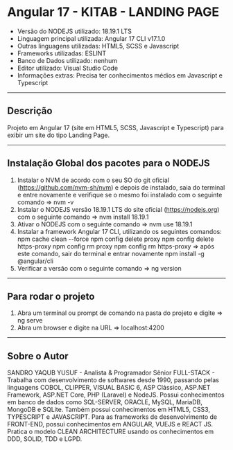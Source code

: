 # Angular 17 - KITAB - LANDING PAGE

* Versão do NODEJS utilizado: 18.19.1 LTS
* Linguagem principal utilizada: Angular 17 CLI v17.1.0
* Outras linguagens utilizadas: HTML5, SCSS e Javascript
* Frameworks utilizadas: ESLINT
* Banco de Dados utilizado: nenhum
* Editor utilizado: Visual Studio Code
* Informações extras: Precisa ter conhecimentos médios em Javascript e Typescript

----

## Descrição

Projeto em Angular 17 (site em HTML5, SCSS, Javascript e Typescript) para exibir um site do tipo Landing Page.

----

## Instalação Global dos pacotes para o NODEJS

1. Instalar o NVM de acordo com o seu SO do git oficial (https://github.com/nvm-sh/nvm) e depois de instalado, saia do terminal e entre novamente e verifique se o mesmo foi instalado com o seguinte comando => nvm -v
2. Instalar o NODEJS versão 18.19.1 LTS do site oficial (https://nodejs.org) com o seguinte comando => nvm install 18.19.1
3. Ativar o NODEJS com o seguinte comando => nvm use 18.19.1
4. Instalar a framework Angular 17 CLI, utilizando os seguintes comandos:
   npm cache clean --force
   npm config delete proxy
   npm config delete https-proxy
   npm config rm proxy
   npm config rm https-proxy => após este comando, sair do terminal e entrar novamente
   npm install -g @angular/cli
5. Verificar a versão com o seguinte comando => ng version

----

## Para rodar o projeto

1. Abra um terminal ou prompt de comando na pasta do projeto e digite => ng serve
2. Abra um browser e digite na URL => localhost:4200

----

## Sobre o Autor

SANDRO YAQUB YUSUF - Analista & Programador Sênior FULL-STACK - Trabalha com desenvolvimento de softwares desde 1990, passando pelas linguagens COBOL, CLIPPER, VISUAL BASIC 6, ASP Clássico, ASP.NET Framework, ASP.NET Core, PHP (Laravel) e NodeJS. Possui conhecimentos em banco de dados como SQL-SERVER, ORACLE, MySQL, MariaDB, MongoDB e SQLite. Também possui conhecimentos em HTML5, CSS3, TYPESCRIPT e JAVASCRIPT. Para as frameworks de desenvolvimento de FRONT-END, possui conhecimentos em ANGULAR, VUEJS e REACT JS. Pratica o modelo CLEAN ARCHITECTURE usando os conhecimentos em DDD, SOLID, TDD e LGPD.
